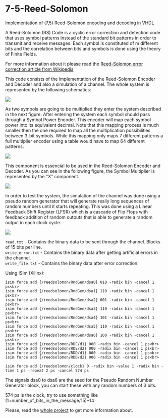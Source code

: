 # 7-5-Reed-Solomon
Implementation of (7,5) Reed-Solomon encoding and decoding in VHDL

A Reed-Solomon (RS) Code is a cyclic error correction and detection code that uses symbol
patterns instead of the standard bit patterns in order to transmit and receive messages.
Each symbol is constituted of m different bits and the correlation between bits and symbols
is done using the theory of Finite Fields.

For more information about it please read the <a href="https://en.wikipedia.org/wiki/Reed%E2%80%93Solomon_error_correction">Reed-Solomon error correction article from Wikipedia</a>

This code consists of the implementation of the Reed-Solomon Encoder and Decoder and also a simulation of a channel. The whole system is represented by the following schematics:

<img src="http://i.imgur.com/FMSjazQ.png">

As two symbols are going to be multiplied they enter the system described in the next figure.
After entering the system each symbol should pass through a Symbol Power Encoder. This
encoder will map each symbol power into its equivalent decimal. Note that this mapping
process is much smaller then the one required to map all the multiplication possibilities
between 3-bit symbols. While this mapping only maps 7 different patterns a full multiplier
encoder using a table would have to map 64 different patterns.

<img src="http://i.imgur.com/YEruKV8.png">

This component is essencial to be used in the Reed-Solomon Encoder and Decoder. As you can see in the following figure, the Symbol Multiplier is represented by the "X" component.

<img src="http://i.imgur.com/s6aIIky.png">

In order to test the system, the simulation of the channel was done using a pseudo random generator that will generate really long sequences of random numbers until it starts repeating. This was done using a Linear Feedback Shift Register (LFSR) which is a cascade of Flip Flops with feedback addition of random outputs that is able to generate a random output in each clock cycle.

<img src="http://i.imgur.com/xVUMgaB.png">

`read.txt` - Contains the binary data to be sent through the channel. Blocks of 15 bits per line.<br>
`write_error.txt` - Contains the binary data after getting artificial errors in the channel.<br>
`write_file.txt` - Contains the binary data after error correction.<br>

Using ISim (Xilinx):
```
isim force add {/reedsolomon/RndGen/dsa0} 010 -radix bin -cancel 1 ps<br>
isim force add {/reedsolomon/RndGen/dsa1} 110 -radix bin -cancel 1 ps<br> 
isim force add {/reedsolomon/RndGen/dsa2} 001 -radix bin -cancel 1 ps<br> 
isim force add {/reedsolomon/RndGen/dsa3} 110 -radix bin -cancel 1 ps<br> 
isim force add {/reedsolomon/RndGen/dsa4} 101 -radix bin -cancel 1 ps<br> 
isim force add {/reedsolomon/RndGen/dsa5} 110 -radix bin -cancel 1 ps<br> 
isim force add {/reedsolomon/RndGen/dsa6} 100 -radix bin -cancel 1 ps<br>
isim force add {/reedsolomon/RDE/d1} 000 -radix bin -cancel 1 ps<br>
isim force add {/reedsolomon/RDE/d2} 000 -radix bin -cancel 1 ps<br>
isim force add {/reedsolomon/RDD/d1} 000 -radix bin -cancel 1 ps<br>
isim force add {/reedsolomon/RDD/d2} 000 -radix bin -cancel 1 ps<br>
 
isim force add {/reedsolomon/clock} 0 -radix bin -value 1 -radix bin -time 1 ps -repeat 2 ps -cancel 574 ps
```
The signals dsa0 to dsa6 are the seed for the Pseudo Random Number Generator block, you can start these with any random numbers of 3 bits.

574 ps is the clock, try to use something like (1+number_of_bits_in_the_message/15)*14

Please, read the <a href="https://github.com/rodrigoazs/-7-5-Reed-Solomon/raw/master/Report.pdf">whole project</a> to get more information about.
